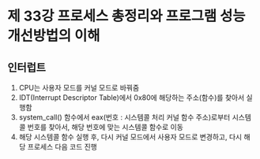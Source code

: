 # 제 33강 프로세스 총정리와 프로그램 성능개선방법의 이해 
## 인터럽트 
1. CPU는 사용자 모드를 커널 모드로 바꿔줌 
2. IDT(Interrupt Descriptor Table)에서 0x80에 해당하는 주소(함수)를 찾아서 실행함 
3. system_call() 함수에서 eax(번호 : 시스템콜 처리 커널 함수 주소)로부터 시스템 콜 번호를 찾아서, 해당 번호에 맞는 시스템콜 함수로 이동 
4. 해당 시스템콜 함수 실행 후, 다시 커널 모드에서 사용자 모드로 변경하고, 다시 해당 프로세스 다음 코드 진행 
